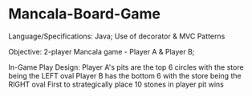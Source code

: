 # Mancala-Board-Game

Language/Specifications: Java; Use of decorator & MVC Patterns

Objective: 2-player Mancala game - Player A & Player B;

In-Game Play Design: Player A's pits are the top 6 circles with the store being the LEFT oval
                     Player B has the bottom 6 with the store being the RIGHT oval
                     First to strategically place 10 stones in player pit wins
                     
